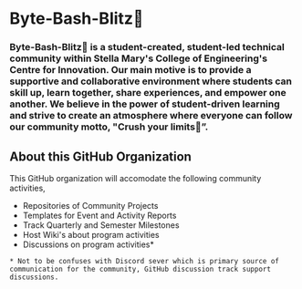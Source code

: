 # Byte-Bash-Blitz👊 
### Byte-Bash-Blitz👊 is a student-created, student-led technical community within Stella Mary's College of Engineering's Centre for Innovation. Our main motive is to provide a supportive and collaborative environment where students can skill up, learn together, share experiences, and empower one another.  We believe in the power of student-driven learning and strive to create an atmosphere where everyone can follow our community motto, "Crush your limits👊”.

## About this GitHub Organization
This GitHub organization will accomodate the following community activities,
- Repositories of Community Projects
- Templates for Event and Activity Reports
- Track Quarterly and Semester Milestones
- Host Wiki's about program activities
- Discussions on program activities*

`* Not to be confuses with Discord sever which is primary source of communication for the community, GitHub discussion track support discussions.`

